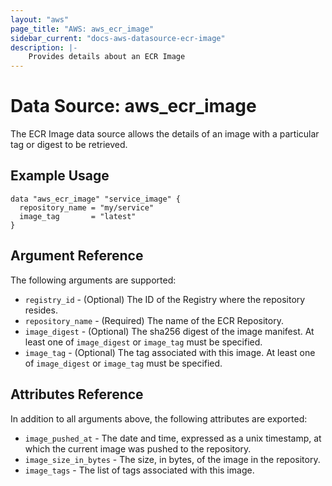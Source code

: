 ```yaml
---
layout: "aws"
page_title: "AWS: aws_ecr_image"
sidebar_current: "docs-aws-datasource-ecr-image"
description: |-
    Provides details about an ECR Image
---
```


# Data Source: aws_ecr_image

The ECR Image data source allows the details of an image with a particular tag or digest to be retrieved.

## Example Usage

```hcl
data "aws_ecr_image" "service_image" {
  repository_name = "my/service"
  image_tag       = "latest"
}
```

## Argument Reference

The following arguments are supported:

* `registry_id` - (Optional) The ID of the Registry where the repository resides.
* `repository_name` - (Required) The name of the ECR Repository.
* `image_digest` - (Optional) The sha256 digest of the image manifest. At least one of `image_digest` or `image_tag` must be specified.
* `image_tag` - (Optional) The tag associated with this image. At least one of `image_digest` or `image_tag` must be specified.

## Attributes Reference

In addition to all arguments above, the following attributes are exported:

* `image_pushed_at` - The date and time, expressed as a unix timestamp, at which the current image was pushed to the repository.
* `image_size_in_bytes` - The size, in bytes, of the image in the repository.
* `image_tags` - The list of tags associated with this image.
